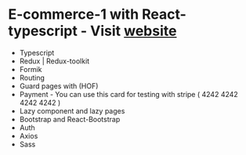 # E-commerce-1 with React-typescript - Visit [website](https://e-commerce-1-react.onrender.com/)

- Typescript
- Redux | Redux-toolkit
- Formik
- Routing
- Guard pages with (HOF)
- Payment - You can use this card for testing with stripe ( 4242 4242 4242 4242 )
- Lazy component and lazy pages
- Bootstrap and React-Bootstrap
- Auth
- Axios
- Sass
